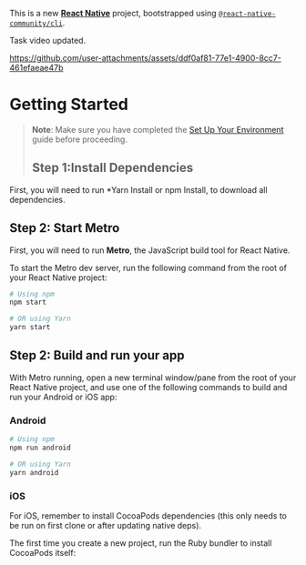 This is a new [**React Native**](https://reactnative.dev) project, bootstrapped using [`@react-native-community/cli`](https://github.com/react-native-community/cli).

Task video updated.

https://github.com/user-attachments/assets/ddf0af81-77e1-4900-8cc7-461efaeae47b

# Getting Started

> **Note**: Make sure you have completed the [Set Up Your Environment](https://reactnative.dev/docs/set-up-your-environment) guide before proceeding.
> ## Step 1:Install Dependencies

First, you will need to run *Yarn Install or npm Install, to download all dependencies.


## Step 2: Start Metro

First, you will need to run **Metro**, the JavaScript build tool for React Native.

To start the Metro dev server, run the following command from the root of your React Native project:

```sh
# Using npm
npm start

# OR using Yarn
yarn start
```

## Step 2: Build and run your app

With Metro running, open a new terminal window/pane from the root of your React Native project, and use one of the following commands to build and run your Android or iOS app:

### Android

```sh
# Using npm
npm run android

# OR using Yarn
yarn android
```

### iOS

For iOS, remember to install CocoaPods dependencies (this only needs to be run on first clone or after updating native deps).

The first time you create a new project, run the Ruby bundler to install CocoaPods itself:



```sh


